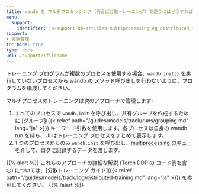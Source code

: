 ```yaml
---
title: wandb を マルチプロセッシング（例えば分散トレーニング）で使うにはどうすればよいですか？
menu:
  support:
    identifier: ja-support-kb-articles-multiprocessing_eg_distributed_training
support:
- 実験管理
toc_hide: true
type: docs
url: /support/:filename
---
```


トレーニング プログラムが複数のプロセスを使用する場合、`wandb.init()` を実行していないプロセスから wandb の メソッド呼び出しを行わないように、プログラムを構成してください。

マルチプロセスのトレーニングは次のアプローチで管理します:

1. すべてのプロセスで `wandb.init` を呼び出し、共有グループを作成するために [グループ]({{< relref path="/guides/models/track/runs/grouping.md" lang="ja" >}}) キーワード引数を使用します。各プロセスは自身の wandb run を持ち、UI はトレーニング プロセスをまとめて表示します。
2. 1 つのプロセスからのみ `wandb.init` を呼び出し、[multiprocessing のキュー](https://docs.python.org/3/library/multiprocessing.html#exchanging-objects-between-processes) を介して、ログに記録するデータを渡します.

{{% alert %}}
これらのアプローチの詳細な解説 (Torch DDP の コード例を含む) については、[分散トレーニング ガイド]({{< relref path="/guides/models/track/log/distributed-training.md" lang="ja" >}}) を参照してください。
{{% /alert %}}